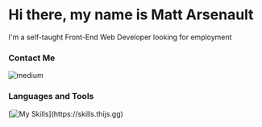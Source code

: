 # Hi there, my name is Matt Arsenault
I'm a self-taught Front-End Web Developer looking for employment

### Contact Me
[<img align="left" alt="medium" src="https://img.shields.io/badge/website-000000?style=for-the-badge&logo=About.me&logoColor=white" />](https://cheeryprofiterole-268a09.netlify.app/)

<br />

### Languages and Tools
[![My Skills](https://skills.thijs.gg/icons?i=js,html,css,react,nextjs,nodejs,mongodb,)](https://skills.thijs.gg)

